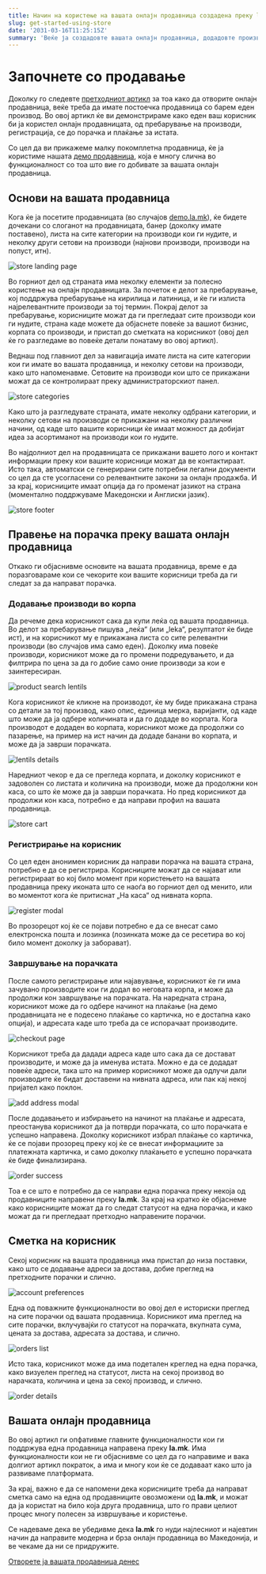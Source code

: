 ```yaml
---
title: Начин на користење на вашата онлајн продавница создадена преку la.mk
slug: get-started-using-store
date: '2031-03-16T11:25:15Z'
summary: 'Веќе ја создадовте вашата онлајн продавница, додадовте производи, и време е да почнете да продавате. Во овој артикл ви објаснуваме како вашите корисници би ја користеле и би купувале на вашата продавница. Исто така ќе ви демонстрираме некои од функционалностите што ги добивате со la.mk'
---
```


# Започнете со продавање

Доколку го следевте [претходниот артикл](https://la.mk/blog/get-started-create-store) за тоа како да отворите онлајн продавница, веќе треба да имате постоечка продавница со барем еден производ. Во овој артикл ќе ви демонстрираме како еден ваш корисник би ја користел онлајн продавницата, од пребарување на производи, регистрација, се до порачка и плаќање за истата.

Со цел да ви прикажеме малку покомплетна продавница, ќе ја користиме нашата [демо продавница](https://demo.la.mk/), која е многу слична во функционалност со тоа што вие го добивате за вашата онлајн продавница.

## Основи на вашата продавница

Кога ќе ја посетите продавницата (во случајов [demo.la.mk](https://demo.la.mk)), ќе бидете дочекани со слоганот на продавницата, банер (доколку имате поставено), листа на сите категории на производи кои ги нудите, и неколку други сетови на производи (најнови производи, производи на попуст, итн).

![store landing page](/blog/get-started-using-store/store-landing.png)

Во горниот дел од страната има неколку елементи за полесно користење на онлајн продавницата. За почеток е делот за пребарување, кој поддржува пребарување на кирилица и латиница, и ќе ги излиста најрелевантните производи за тој термин. Покрај делот за пребарување, корисниците можат да ги прегледаат сите производи кои ги нудите, страна каде можете да објаснете повеќе за вашиот бизнис, корпата со производи, и пристап до сметката на корисникот (овој дел ќе го разгледаме во повеќе детали понатаму во овој артикл).

Веднаш под главниот дел за навигација имате листа на сите категории кои ги имате во вашата продавница, и неколку сетови на производи, како што напоменавме. Сетовите на производи кои што се прикажани можат да се контролираат преку администраторскиот панел.

![store categories](/blog/get-started-using-store/store-categories.png)

Како што ја разгледувате страната, имате неколку одбрани категории, и неколку сетови на производи се прикажани на неколку различни начини, од каде што вашите корисници ќе имаат можност да добијат идеа за асортиманот на производи кои го нудите.

Во најдолниот дел на продавницата се прикажани вашето лого и контакт информации преку кои вашите корисници можат да ве контактираат. Исто така, автоматски се генерирани сите потребни легални документи со цел да сте усогласени со релевантните закони за онлајн продажба. И за крај, корисниците имаат опција да го променат јазикот на страна (моментално поддржуваме Македонски и Англиски јазик).

![store footer](/blog/get-started-using-store/store-footer.png)

## Правење на порачка преку вашата онлајн продавница

Откако ги објаснивме основите на вашата продавница, време е да поразговараме кои се чекорите кои вашите корисници треба да ги следат за да направат порачка.

### Додавање производи во корпа

Да речеме дека корисникот сака да купи леќа од вашата продавница. Во делот за пребарување пишува „леќа“ (или „leka“, резултатот ќе биде ист), и на корисникот му е прикажана листа со сите релевантни производи (во случајов има само еден). Доколку има повеќе производи, корисникот може да го промени подредувањето, и да филтрира по цена за да го добие само оние производи за кои е заинтересиран.

![product search lentils](/blog/get-started-using-store/search-lentils.png)

Кога корисникот ќе кликне на производот, ќе му биде прикажана страна со детали за тој производ, како опис, единица мерка, варијанти, од каде што може да ја одбере количината и да го додаде во корпата. Кога производот е додаден во корпата, корисникот може да продолжи со пазарење, на пример на ист начин да додаде банани во корпата, и може да ја заврши порачката.

![lentils details](/blog/get-started-using-store/lentils-details.png)

Наредниот чекор е да се прегледа корпата, и доколку корисникот е задоволен со листата и количина на производи, може да продолжни кон каса, со што ќе може да ја заврши порачката. Но пред корисникот да продолжи кон каса, потребно е да направи профил на вашата продавница.

![store cart](/blog/get-started-using-store/store-cart.png)

### Регистрирање на корисник

Со цел еден анонимен корисник да направи порачка на вашата страна, потребно е да се регистрира. Корисниците можат да се најават или регистрираат во кој било момент при користењето на вашата продавница преку иконата што се наоѓа во горниот дел од менито, или во моментот кога ќе притиснат „На каса“ од нивната корпа.

![register modal](/blog/get-started-using-store/register-modal.png)

Во прозорецот кој ќе се појави потребно е да се внесат само електронска пошта и лозинка (лозинката може да се ресетира во кој било момент доколку ја заборават).

### Завршување на порачката

После самото регистрирање или најавување, корисникот ќе ги има зачувано производите кои ги додал во неговата корпа, и може да продолжи кон завршување на порачката. На наредната страна, корисникот може да го одбере начинот на плаќање (на демо продавницата не е подесено плаќање со картичка, но е достапна како опција), и адресата каде што треба да се испорачаат производите.

![checkout page](/blog/get-started-using-store/checkout-no-address.png)

Корисникот треба да дадади адреса каде што сака да се достават производите, и може да ја именува истата. Можно е да се додадат повеќе адреси, така што на пример корисникот може да одлучи дали производите ќе бидат доставени на нивната адреса, или пак кај некој пријател како поклон.

![add address modal](/blog/get-started-using-store/add-address-modal.png)

После додавањето и избирањето на начинот на плаќање и адресата, преостанува корисникот да ја потврди порачката, со што порачката е успешно направена. Доколку корисникот избрал плаќање со картичка, ќе се појави прозорец преку кој ќе се внесат информациите за платежната картичка, и само доколку плаќањето е успешно порачката ќе биде финализирана. 

![order success](/blog/get-started-using-store/order-success.png)

Тоа е се што е потребно да се направи една порачка преку некоја од продавниците направени преку **la.mk**. За крај на кратко ќе објаснеме како корисниците можат да го следат статусот на една порачка, и како можат да ги прегледаат претходно направените порачки.

## Сметка на корисник

Секој корисник на вашата продавница има пристап до низа поставки, како што се додавање адреси за достава, добие преглед на претходните порачки и слично.

![account preferences](/blog/get-started-using-store/account-preferences.png)

Една од поважните функционалности во овој дел е историски преглед на сите порачки од вашата продавница. Корисникот има преглед на сите порачки, вклучувајќи го статусот на порачката, вкупната сума, цената за достава, адресата за достава, и слично.

![orders list](/blog/get-started-using-store/orders-list.png)

Исто така, корисникот може да има подетален креглед на една порачка, како визуелен преглед на статусот, листа на секој производ во нарачката, количина и цена за секој производ, и слично.

![order details](/blog/get-started-using-store/order-details.png)

## Вашата онлајн продавница

Во овој артикл ги опфативме главните функционалности кои ги поддржува една продавница направена преку **la.mk**. Има функционалности кои не ги објаснивме со цел да го направиме и вака долгиот артикл пократок, а има и многу кои ќе се додаваат како што ја развиваме платформата.

За крај, важно е да се напомени дека корисниците треба да направат сметка само на една од продавниците овозможени од **la.mk**, и можат да ја користат на било која друга продавница, што го прави целиот процес многу полесен за извршување и користење.

Се надеваме дека ве убедивме дека **la.mk** го нуди најлесниот и најевтин начин да направите модерна и брза онлајн продавница во Македонија, и ве чекаме да ни се придружите. 

[Отворете ја вашата продавница денес](https://admin.la.mk)
